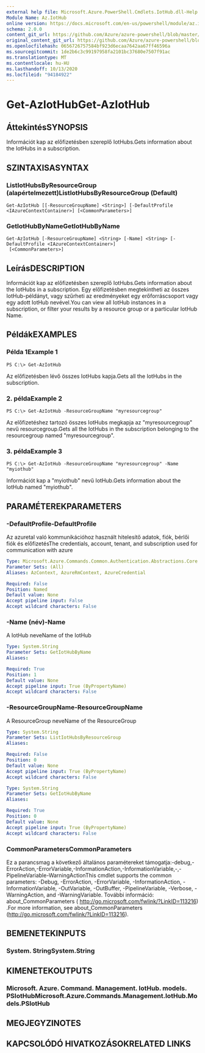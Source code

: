 ```yaml
---
external help file: Microsoft.Azure.PowerShell.Cmdlets.IotHub.dll-Help.xml
Module Name: Az.IotHub
online version: https://docs.microsoft.com/en-us/powershell/module/az.iothub/get-aziothub
schema: 2.0.0
content_git_url: https://github.com/Azure/azure-powershell/blob/master/src/IotHub/IotHub/help/Get-AzIotHub.md
original_content_git_url: https://github.com/Azure/azure-powershell/blob/master/src/IotHub/IotHub/help/Get-AzIotHub.md
ms.openlocfilehash: 0656726757584bf923d6ecaa7642aa67ff46596a
ms.sourcegitcommit: 1de2b6c3c99197958fa2101bc37680e7507f91ac
ms.translationtype: MT
ms.contentlocale: hu-HU
ms.lasthandoff: 10/13/2020
ms.locfileid: "94184922"
---
```

# <span data-ttu-id="212bf-101">Get-AzIotHub</span><span class="sxs-lookup"><span data-stu-id="212bf-101">Get-AzIotHub</span></span>

## <span data-ttu-id="212bf-102">Áttekintés</span><span class="sxs-lookup"><span data-stu-id="212bf-102">SYNOPSIS</span></span>
<span data-ttu-id="212bf-103">Információt kap az előfizetésben szereplő IotHubs.</span><span class="sxs-lookup"><span data-stu-id="212bf-103">Gets information about the IotHubs in a subscription.</span></span>

## <span data-ttu-id="212bf-104">SZINTAXISA</span><span class="sxs-lookup"><span data-stu-id="212bf-104">SYNTAX</span></span>

### <span data-ttu-id="212bf-105">ListIotHubsByResourceGroup (alapértelmezett)</span><span class="sxs-lookup"><span data-stu-id="212bf-105">ListIotHubsByResourceGroup (Default)</span></span>
```
Get-AzIotHub [[-ResourceGroupName] <String>] [-DefaultProfile <IAzureContextContainer>] [<CommonParameters>]
```

### <span data-ttu-id="212bf-106">GetIotHubByName</span><span class="sxs-lookup"><span data-stu-id="212bf-106">GetIotHubByName</span></span>
```
Get-AzIotHub [-ResourceGroupName] <String> [-Name] <String> [-DefaultProfile <IAzureContextContainer>]
 [<CommonParameters>]
```

## <span data-ttu-id="212bf-107">Leírás</span><span class="sxs-lookup"><span data-stu-id="212bf-107">DESCRIPTION</span></span>
<span data-ttu-id="212bf-108">Információt kap az előfizetésben szereplő IotHubs.</span><span class="sxs-lookup"><span data-stu-id="212bf-108">Gets information about the IotHubs in a subscription.</span></span>
<span data-ttu-id="212bf-109">Egy előfizetésben megtekintheti az összes IotHub-példányt, vagy szűrheti az eredményeket egy erőforráscsoport vagy egy adott IotHub nevével.</span><span class="sxs-lookup"><span data-stu-id="212bf-109">You can view all IotHub instances in a subscription, or filter your results by a resource group or a particular IotHub Name.</span></span>

## <span data-ttu-id="212bf-110">Példák</span><span class="sxs-lookup"><span data-stu-id="212bf-110">EXAMPLES</span></span>

### <span data-ttu-id="212bf-111">Példa 1</span><span class="sxs-lookup"><span data-stu-id="212bf-111">Example 1</span></span>
```
PS C:\> Get-AzIotHub
```

<span data-ttu-id="212bf-112">Az előfizetésben lévő összes IotHubs kapja.</span><span class="sxs-lookup"><span data-stu-id="212bf-112">Gets all the IotHubs in the subscription.</span></span>

### <span data-ttu-id="212bf-113">2. példa</span><span class="sxs-lookup"><span data-stu-id="212bf-113">Example 2</span></span>
```
PS C:\> Get-AzIotHub -ResourceGroupName "myresourcegroup"
```

<span data-ttu-id="212bf-114">Az előfizetéshez tartozó összes IotHubs megkapja az "myresourcegroup" nevű resourcegroup.</span><span class="sxs-lookup"><span data-stu-id="212bf-114">Gets all the IotHubs in the subscription belonging to the resourcegroup named "myresourcegroup".</span></span>

### <span data-ttu-id="212bf-115">3. példa</span><span class="sxs-lookup"><span data-stu-id="212bf-115">Example 3</span></span>
```
PS C:\> Get-AzIotHub -ResourceGroupName "myresourcegroup" -Name "myiothub"
```

<span data-ttu-id="212bf-116">Információt kap a "myiothub" nevű IotHub.</span><span class="sxs-lookup"><span data-stu-id="212bf-116">Gets information about the IotHub named "myiothub".</span></span>

## <span data-ttu-id="212bf-117">PARAMÉTEREK</span><span class="sxs-lookup"><span data-stu-id="212bf-117">PARAMETERS</span></span>

### <span data-ttu-id="212bf-118">-DefaultProfile</span><span class="sxs-lookup"><span data-stu-id="212bf-118">-DefaultProfile</span></span>
<span data-ttu-id="212bf-119">Az azuretal való kommunikációhoz használt hitelesítő adatok, fiók, bérlői fiók és előfizetés</span><span class="sxs-lookup"><span data-stu-id="212bf-119">The credentials, account, tenant, and subscription used for communication with azure</span></span>

```yaml
Type: Microsoft.Azure.Commands.Common.Authentication.Abstractions.Core.IAzureContextContainer
Parameter Sets: (All)
Aliases: AzContext, AzureRmContext, AzureCredential

Required: False
Position: Named
Default value: None
Accept pipeline input: False
Accept wildcard characters: False
```

### <span data-ttu-id="212bf-120">-Name (név)</span><span class="sxs-lookup"><span data-stu-id="212bf-120">-Name</span></span>
<span data-ttu-id="212bf-121">A IotHub neve</span><span class="sxs-lookup"><span data-stu-id="212bf-121">Name of the IotHub</span></span>

```yaml
Type: System.String
Parameter Sets: GetIotHubByName
Aliases:

Required: True
Position: 1
Default value: None
Accept pipeline input: True (ByPropertyName)
Accept wildcard characters: False
```

### <span data-ttu-id="212bf-122">-ResourceGroupName</span><span class="sxs-lookup"><span data-stu-id="212bf-122">-ResourceGroupName</span></span>
<span data-ttu-id="212bf-123">A ResourceGroup neve</span><span class="sxs-lookup"><span data-stu-id="212bf-123">Name of the ResourceGroup</span></span>

```yaml
Type: System.String
Parameter Sets: ListIotHubsByResourceGroup
Aliases:

Required: False
Position: 0
Default value: None
Accept pipeline input: True (ByPropertyName)
Accept wildcard characters: False
```

```yaml
Type: System.String
Parameter Sets: GetIotHubByName
Aliases:

Required: True
Position: 0
Default value: None
Accept pipeline input: True (ByPropertyName)
Accept wildcard characters: False
```

### <span data-ttu-id="212bf-124">CommonParameters</span><span class="sxs-lookup"><span data-stu-id="212bf-124">CommonParameters</span></span>
<span data-ttu-id="212bf-125">Ez a parancsmag a következő általános paramétereket támogatja:-debug,-ErrorAction,-ErrorVariable,-InformationAction,-InformationVariable,-,-PipelineVariable-WarningAction</span><span class="sxs-lookup"><span data-stu-id="212bf-125">This cmdlet supports the common parameters: -Debug, -ErrorAction, -ErrorVariable, -InformationAction, -InformationVariable, -OutVariable, -OutBuffer, -PipelineVariable, -Verbose, -WarningAction, and -WarningVariable.</span></span> <span data-ttu-id="212bf-126">További információ: about_CommonParameters ( http://go.microsoft.com/fwlink/?LinkID=113216) .</span><span class="sxs-lookup"><span data-stu-id="212bf-126">For more information, see about_CommonParameters (http://go.microsoft.com/fwlink/?LinkID=113216).</span></span>

## <span data-ttu-id="212bf-127">BEMENETEK</span><span class="sxs-lookup"><span data-stu-id="212bf-127">INPUTS</span></span>

### <span data-ttu-id="212bf-128">System. String</span><span class="sxs-lookup"><span data-stu-id="212bf-128">System.String</span></span>

## <span data-ttu-id="212bf-129">KIMENETEK</span><span class="sxs-lookup"><span data-stu-id="212bf-129">OUTPUTS</span></span>

### <span data-ttu-id="212bf-130">Microsoft. Azure. Command. Management. IotHub. models. PSIotHub</span><span class="sxs-lookup"><span data-stu-id="212bf-130">Microsoft.Azure.Commands.Management.IotHub.Models.PSIotHub</span></span>

## <span data-ttu-id="212bf-131">MEGJEGYZI</span><span class="sxs-lookup"><span data-stu-id="212bf-131">NOTES</span></span>

## <span data-ttu-id="212bf-132">KAPCSOLÓDÓ HIVATKOZÁSOK</span><span class="sxs-lookup"><span data-stu-id="212bf-132">RELATED LINKS</span></span>
